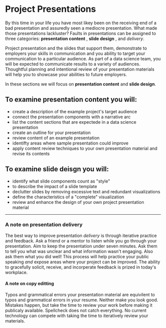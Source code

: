 # Project Presentations

By this time in your life you have most likey been on the receiving end of a bad presentation and assuredly seen a mediocre presentation. What made those presentations lackluster? Faults in presentations can be assigned to three categories: **presentation content** , **slide design** , and _delivery_. 

Project presentation and the slides that support them, demonstrate to employers your skills in communication and you ability to target your communication to a particular audience. As part of a data science team, you will be expected to communicate results to a variety of audiences. Thoughtful planning and intentional review of your presentation materials will help you to showcase your abilities to future employers.

In these sections we will focus on **presentation content** and **slide design**. 

## To examine presentation content you will:
- create a description of the example project's target audience
- connect the presentation components with a narrative arc
- list the content sections that are expectede in a data science presentation
- create an outline for your presentation
- review content of an example presentation
- identifty areas where sample presentation could improve
- apply content review techniques to your own presentation material and revise its contents

## To examine slide deisgn you will:
- identify what slide components count as "style"
- to describe the impact of a slide template
- declutter slides by removing excessive text and redundant visualizations
- define the characteristics of a "complete" visualization
- review and enhance the design of your own project presentation material

*** 

### A note on presentation delivery 
The best way to improve presentation _delivery_ is through iterative practice and feedback. Ask a friend or a mentor to listen while you go through your presentation. Aim to keep the presentation under seven minutes. Ask them to tell you what was unclear and what information wasn't engaging. Also ask them what you did well! This process will help practice your public speaking *and* expose areas where your project can be improved. The ability to gracefully solicit, receive, and incorperate feedback is prized in today's workplace. 

#### A note on copy editting
Typos and grammatical errors your presentation material are equivilent to typos and grammatical errors in your resume. Neither make you look good. Mistakes happen, but take the time to review your work before making it publicaly available.  Spellcheck does not catch everything. No current technology can compete with taking the time to iteratively review your materials. 
